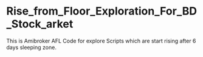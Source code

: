 # Rise_from_Floor_Exploration_For_BD_Stock_arket
This is Amibroker AFL Code for explore Scripts which are start rising after 6 days sleeping zone.
